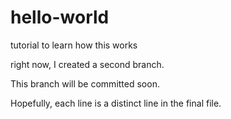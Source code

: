 # hello-world
tutorial to learn how this works

right now, I created a second branch. 

This branch will be committed soon.

Hopefully, each line is a distinct line in the final file.
